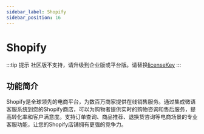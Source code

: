 ```yaml
---
sidebar_label: Shopify
sidebar_position: 16
---
```


# Shopify

:::tip 提示
社区版不支持，请升级到企业版或平台版。请替换[licenseKey](../development/license.md)
:::

## 功能简介

Shopify是全球领先的电商平台，为数百万商家提供在线销售服务。通过集成微语客服系统到您的Shopify商店，可以为购物者提供实时的购物咨询和售后服务，提高转化率和客户满意度。支持订单查询、商品推荐、退换货咨询等电商场景的专业客服功能，让您的Shopify店铺拥有更强的竞争力。
